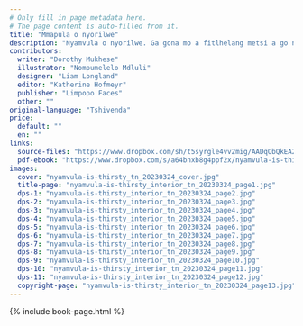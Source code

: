 ```yaml
---
# Only fill in page metadata here.
# The page content is auto-filled from it.
title: "Mmapula o nyorilwe"
description: "Nyamvula o nyorilwe. Ga gona mo a fitlhelang metsi a go nwa. Mafelelong o ne a tla tlatsa kgamelo ya gagwe jang?"
contributors:
  writer: "Dorothy Mukhese"
  illustrator: "Nompumelelo Mdluli"
  designer: "Liam Longland"
  editor: "Katherine Hofmeyr"
  publisher: "Limpopo Faces"
  other: ""
original-language: "Tshivenda"
price:
  default: ""
  en: ""
links:
  source-files: "https://www.dropbox.com/sh/t5syrgle4vv2mig/AADqObQkEA2OQRlHySCxUd3_a?dl=0"
  pdf-ebook: "https://www.dropbox.com/s/a64bnxb8g4ppf2x/nyamvula-is-thirsty_tn_20230324.pdf?dl=0"
images:
  cover: "nyamvula-is-thirsty_tn_20230324_cover.jpg"
  title-page: "nyamvula-is-thirsty_interior_tn_20230324_page1.jpg"
  dps-1: "nyamvula-is-thirsty_interior_tn_20230324_page2.jpg"
  dps-2: "nyamvula-is-thirsty_interior_tn_20230324_page3.jpg"
  dps-3: "nyamvula-is-thirsty_interior_tn_20230324_page4.jpg"
  dps-4: "nyamvula-is-thirsty_interior_tn_20230324_page5.jpg"
  dps-5: "nyamvula-is-thirsty_interior_tn_20230324_page6.jpg"
  dps-6: "nyamvula-is-thirsty_interior_tn_20230324_page7.jpg"
  dps-7: "nyamvula-is-thirsty_interior_tn_20230324_page8.jpg"
  dps-8: "nyamvula-is-thirsty_interior_tn_20230324_page9.jpg"
  dps-9: "nyamvula-is-thirsty_interior_tn_20230324_page10.jpg"
  dps-10: "nyamvula-is-thirsty_interior_tn_20230324_page11.jpg"
  dps-11: "nyamvula-is-thirsty_interior_tn_20230324_page12.jpg"
  copyright-page: "nyamvula-is-thirsty_interior_tn_20230324_page13.jpg"
---
```


{% include book-page.html %}


